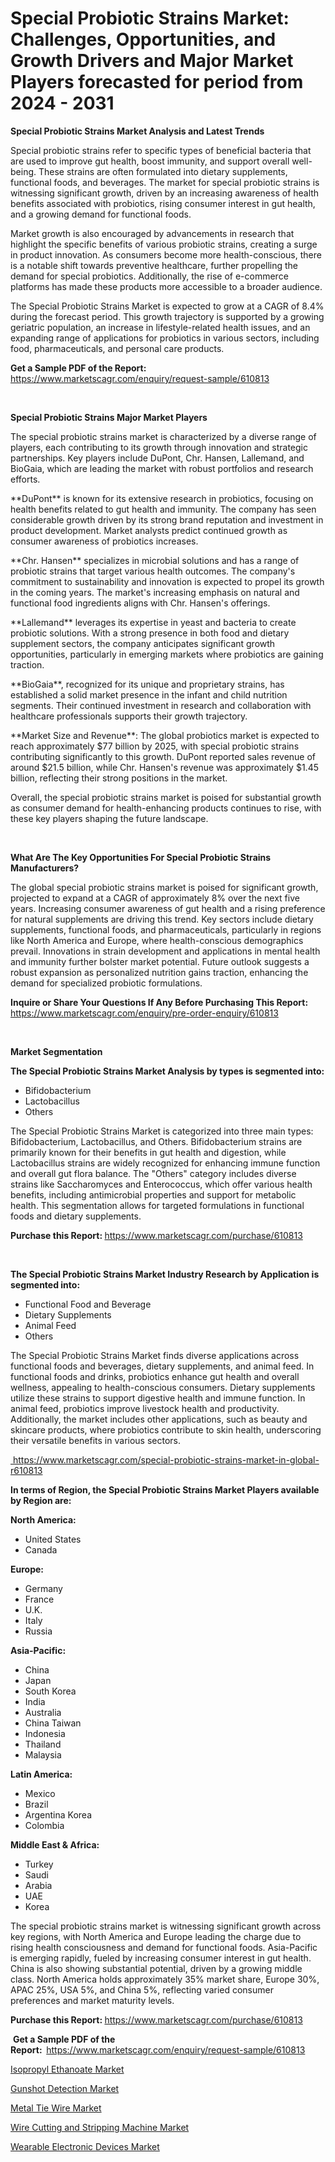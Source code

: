 <p><h1>Special Probiotic Strains Market: Challenges, Opportunities, and Growth Drivers and Major Market Players forecasted for period from 2024 - 2031</h1></p><p><strong>Special Probiotic Strains Market Analysis and Latest Trends</strong></p>
<p><p>Special probiotic strains refer to specific types of beneficial bacteria that are used to improve gut health, boost immunity, and support overall well-being. These strains are often formulated into dietary supplements, functional foods, and beverages. The market for special probiotic strains is witnessing significant growth, driven by an increasing awareness of health benefits associated with probiotics, rising consumer interest in gut health, and a growing demand for functional foods.</p><p>Market growth is also encouraged by advancements in research that highlight the specific benefits of various probiotic strains, creating a surge in product innovation. As consumers become more health-conscious, there is a notable shift towards preventive healthcare, further propelling the demand for special probiotics. Additionally, the rise of e-commerce platforms has made these products more accessible to a broader audience.</p><p>The Special Probiotic Strains Market is expected to grow at a CAGR of 8.4% during the forecast period. This growth trajectory is supported by a growing geriatric population, an increase in lifestyle-related health issues, and an expanding range of applications for probiotics in various sectors, including food, pharmaceuticals, and personal care products.</p></p>
<p><strong>Get a Sample PDF of the Report:&nbsp;</strong> <a href="https://www.marketscagr.com/enquiry/request-sample/610813?utm_campaign=1177&utm_medium=2&utm_source=Github&utm_content=ia&utm_term=29092024&utm_id=special-probiotic-strains">https://www.marketscagr.com/enquiry/request-sample/610813</a></p>
<p>&nbsp;</p>
<p><strong>Special Probiotic Strains Major Market Players</strong></p>
<p><p>The special probiotic strains market is characterized by a diverse range of players, each contributing to its growth through innovation and strategic partnerships. Key players include DuPont, Chr. Hansen, Lallemand, and BioGaia, which are leading the market with robust portfolios and research efforts.</p><p>**DuPont** is known for its extensive research in probiotics, focusing on health benefits related to gut health and immunity. The company has seen considerable growth driven by its strong brand reputation and investment in product development. Market analysts predict continued growth as consumer awareness of probiotics increases.</p><p>**Chr. Hansen** specializes in microbial solutions and has a range of probiotic strains that target various health outcomes. The company's commitment to sustainability and innovation is expected to propel its growth in the coming years. The market's increasing emphasis on natural and functional food ingredients aligns with Chr. Hansen's offerings.</p><p>**Lallemand** leverages its expertise in yeast and bacteria to create probiotic solutions. With a strong presence in both food and dietary supplement sectors, the company anticipates significant growth opportunities, particularly in emerging markets where probiotics are gaining traction.</p><p>**BioGaia**, recognized for its unique and proprietary strains, has established a solid market presence in the infant and child nutrition segments. Their continued investment in research and collaboration with healthcare professionals supports their growth trajectory.</p><p>**Market Size and Revenue**: The global probiotics market is expected to reach approximately $77 billion by 2025, with special probiotic strains contributing significantly to this growth. DuPont reported sales revenue of around $21.5 billion, while Chr. Hansen's revenue was approximately $1.45 billion, reflecting their strong positions in the market.</p><p>Overall, the special probiotic strains market is poised for substantial growth as consumer demand for health-enhancing products continues to rise, with these key players shaping the future landscape.</p></p>
<p>&nbsp;</p>
<p><strong>What Are The Key Opportunities For Special Probiotic Strains Manufacturers?</strong></p>
<p><p>The global special probiotic strains market is poised for significant growth, projected to expand at a CAGR of approximately 8% over the next five years. Increasing consumer awareness of gut health and a rising preference for natural supplements are driving this trend. Key sectors include dietary supplements, functional foods, and pharmaceuticals, particularly in regions like North America and Europe, where health-conscious demographics prevail. Innovations in strain development and applications in mental health and immunity further bolster market potential. Future outlook suggests a robust expansion as personalized nutrition gains traction, enhancing the demand for specialized probiotic formulations.</p></p>
<p><strong>Inquire or Share Your Questions If Any Before Purchasing This Report:</strong> <a href="https://www.marketscagr.com/enquiry/pre-order-enquiry/610813?utm_campaign=1177&utm_medium=2&utm_source=Github&utm_content=ia&utm_term=29092024&utm_id=special-probiotic-strains">https://www.marketscagr.com/enquiry/pre-order-enquiry/610813</a></p>
<p>&nbsp;</p>
<p><strong>Market Segmentation</strong></p>
<p><strong>The Special Probiotic Strains Market Analysis by types is segmented into:</strong></p>
<p><ul><li>Bifidobacterium</li><li>Lactobacillus</li><li>Others</li></ul></p>
<p><p>The Special Probiotic Strains Market is categorized into three main types: Bifidobacterium, Lactobacillus, and Others. Bifidobacterium strains are primarily known for their benefits in gut health and digestion, while Lactobacillus strains are widely recognized for enhancing immune function and overall gut flora balance. The "Others" category includes diverse strains like Saccharomyces and Enterococcus, which offer various health benefits, including antimicrobial properties and support for metabolic health. This segmentation allows for targeted formulations in functional foods and dietary supplements.</p></p>
<p><strong>Purchase this Report:&nbsp;</strong><a href="https://www.marketscagr.com/purchase/610813?utm_campaign=1177&utm_medium=2&utm_source=Github&utm_content=ia&utm_term=29092024&utm_id=special-probiotic-strains">https://www.marketscagr.com/purchase/610813</a></p>
<p>&nbsp;</p>
<p><strong>The Special Probiotic Strains Market Industry Research by Application is segmented into:</strong></p>
<p><ul><li>Functional Food and Beverage</li><li>Dietary Supplements</li><li>Animal Feed</li><li>Others</li></ul></p>
<p><p>The Special Probiotic Strains Market finds diverse applications across functional foods and beverages, dietary supplements, and animal feed. In functional foods and drinks, probiotics enhance gut health and overall wellness, appealing to health-conscious consumers. Dietary supplements utilize these strains to support digestive health and immune function. In animal feed, probiotics improve livestock health and productivity. Additionally, the market includes other applications, such as beauty and skincare products, where probiotics contribute to skin health, underscoring their versatile benefits in various sectors.</p></p>
<p><a href="https://www.marketscagr.com/special-probiotic-strains-market-in-global-r610813?utm_campaign=1177&utm_medium=2&utm_source=Github&utm_content=ia&utm_term=29092024&utm_id=special-probiotic-strains">&nbsp;https://www.marketscagr.com/special-probiotic-strains-market-in-global-r610813</a></p>
<p><strong>In terms of Region, the Special Probiotic Strains Market Players available by Region are:</strong></p>
<p>
    <p> <strong> North America: </strong>
        <ul>
            <li>United States</li>
            <li>Canada</li>
        </ul>
        </p> 
    <p> <strong> Europe: </strong>
        <ul>
            <li>Germany</li>
            <li>France</li>
            <li>U.K.</li>
            <li>Italy</li>
            <li>Russia</li>
        </ul>
        </p> 
    <p> <strong> Asia-Pacific: </strong>
        <ul>
            <li>China</li>
            <li>Japan</li>
            <li>South Korea</li>
            <li>India</li>
            <li>Australia</li>
            <li>China Taiwan</li>
            <li>Indonesia</li>
            <li>Thailand</li>
            <li>Malaysia</li>
        </ul>
        </p> 
    <p> <strong> Latin America: </strong>
        <ul>
            <li>Mexico</li>
            <li>Brazil</li>
            <li>Argentina Korea</li>
            <li>Colombia</li>
        </ul>
        </p> 
    <p> <strong> Middle East & Africa: </strong>
        <ul>
            <li>Turkey</li>
            <li>Saudi</li>
            <li>Arabia</li>
            <li>UAE</li>
            <li>Korea</li>
        </ul>
    </p>
    </p>
<p><p>The special probiotic strains market is witnessing significant growth across key regions, with North America and Europe leading the charge due to rising health consciousness and demand for functional foods. Asia-Pacific is emerging rapidly, fueled by increasing consumer interest in gut health. China is also showing substantial potential, driven by a growing middle class. North America holds approximately 35% market share, Europe 30%, APAC 25%, USA 5%, and China 5%, reflecting varied consumer preferences and market maturity levels.</p></p>
<p><strong>Purchase this Report: </strong><a href="https://www.marketscagr.com/purchase/610813?utm_campaign=1177&utm_medium=2&utm_source=Github&utm_content=ia&utm_term=29092024&utm_id=special-probiotic-strains">https://www.marketscagr.com/purchase/610813</a></p>
<p>&nbsp;<strong>Get a Sample PDF of the Report:&nbsp;&nbsp;</strong><a href="https://www.marketscagr.com/enquiry/request-sample/610813?utm_campaign=1177&utm_medium=2&utm_source=Github&utm_content=ia&utm_term=29092024&utm_id=special-probiotic-strains">https://www.marketscagr.com/enquiry/request-sample/610813</a></p>
<p><strong></strong></p>
<p><p><a href="https://www.linkedin.com/pulse/market-dynamics-future-trends-global-isopropyl-ethanoate-l0qvc?utm_campaign=1177&utm_medium=2&utm_source=Github&utm_content=ia&utm_term=29092024&utm_id=special-probiotic-strains">Isopropyl Ethanoate Market</a></p><p><a href="https://issuu.com/reportprime-2/docs/gunshot-detection-market-size-2030._dd41144f1cf6c3?utm_campaign=1177&utm_medium=2&utm_source=Github&utm_content=ia&utm_term=29092024&utm_id=special-probiotic-strains">Gunshot Detection Market</a></p><p><a href="https://www.linkedin.com/pulse/metal-tie-wire-market-global-share-ranking-overall-sales-rxiqf?utm_campaign=1177&utm_medium=2&utm_source=Github&utm_content=ia&utm_term=29092024&utm_id=special-probiotic-strains">Metal Tie Wire Market</a></p><p><a href="https://www.linkedin.com/pulse/what-growth-drivers-wire-cutting-stripping-machine-market-iq4lf?utm_campaign=1177&utm_medium=2&utm_source=Github&utm_content=ia&utm_term=29092024&utm_id=special-probiotic-strains">Wire Cutting and Stripping Machine Market</a></p><p><a href="https://issuu.com/reportprime-2/docs/wearable-electronic-devices-market-_a9823e72728f88?utm_campaign=1177&utm_medium=2&utm_source=Github&utm_content=ia&utm_term=29092024&utm_id=special-probiotic-strains">Wearable Electronic Devices Market</a></p></p>